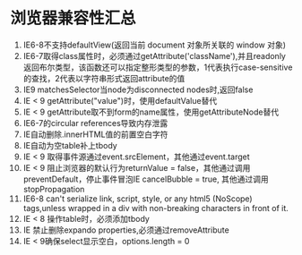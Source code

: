 浏览器兼容性汇总
=============================
1. IE6-8不支持defaultView(返回当前 document 对象所关联的 window 对象)
2. IE6-7取得class属性时，必须通过getAttribute('className'),并且readonly返回布尔类型，该函数还可以指定整形类型的参数，1代表执行case-sensitive的查找，2代表以字符串形式返回attribute的值
3. IE9 matchesSelector当node为disconnected nodes时,返回false
4. IE < 9 getAttribute("value")时，使用defaultValue替代
5. IE < 9 getAttribute取不到form的name属性，使用getAttributeNode替代
6. IE6-7的circular references导致内存泄露
7. IE自动删除.innerHTML值的前置空白字符
8. IE自动为空table补上tbody
9. IE < 9 取得事件源通过event.srcElement，其他通过event.target
10. IE < 9 阻止浏览器的默认行为returnValue = false，其他通过调用preventDefault，停止事件冒泡IE cancelBubble = true, 其他通过调用stopPropagation 
11. IE6-8 can't serialize link, script, style, or any html5 (NoScope) tags,unless wrapped in a div with non-breaking characters in front of it.
12. IE < 8 操作table时，必须添加tbody
13. IE 禁止删除expando properties,必须通过removeAttribute
14. IE < 9确保select显示空白，options.length = 0
